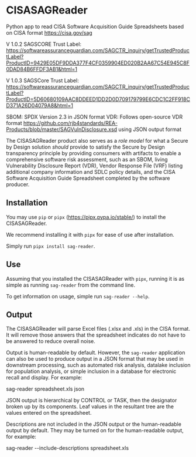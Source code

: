 # CISASAGReader
Python app to read CISA Software Acquisition Guide Spreadsheets based on CISA format https://cisa.gov/sag

V 1.0.2 SAGSCORE Trust Label: https://softwareassuranceguardian.com/SAGCTR_inquiry/getTrustedProductLabel?ProductID=9429E05DF9DDA377F4CF0359904ED020B2AA67C54E945C8F0DAD84B6FFDF3AB1&html=1 

V 1.0.3 SAGSCore Trust Label: https://softwareassuranceguardian.com/SAGCTR_inquiry/getTrustedProductLabel?ProductID=5D60680109AAC8DDEED1DD2D0D709179799E6CDC1C2FF918CD371A26D04079A8&html=1 

SBOM: SPDX Version 2.3 in JSON format
VDR: Follows open-source VDR format https://github.com/rjb4standards/REA-Products/blob/master/SAGVulnDisclosure.xsd using JSON output format

The CISASAGReader product also serves as a *role model* for what a Secure by Design solution *should* provide to satisfy the Secure by Design transparency principle by providing consumers with artifacts to enable a comprehensive software risk assessment, such as an SBOM, living Vulnerability Disclosure Report (VDR), Vendor Response File (VRF) listing additional company information and SDLC policy details, and the CISA Software Acquisition Guide Spreadsheet completed by the software producer.

## Installation
You may use `pip` or `pipx` (https://pipx.pypa.io/stable/) to install the CISASAGReader.

We recommend installing it with `pipx` for ease of use after installation.

Simply run `pipx install sag-reader`.

## Use
Assuming that you installed the CISASAGReader with `pipx`, running it is as simple as
running `sag-reader` from the command line.

To get information on usage, simple run `sag-reader --help`.

## Output
The CISASAGReader will parse Excel files (.xlsx and .xls) in the CISA format. It will remove those answers that the spreadsheet indicates do not have to be answered to reduce overall noise.

Output is human-readable by default. However, the `sag-reader` application can also be used to produce output in a JSON format that may be used in downstream processing, such as automated risk analysis, datalake inclusion for population analysis, or simple inclusion in a database for electronic recall and display. For example: 

sag-reader spreadsheet.xls json

JSON output is hierarchical by CONTROL or TASK, then the designator broken up by its components. Leaf values in the resultant tree are the values entered on the spreadsheet. 

Descriptions are not included in the JSON output or the human-readable output by default. They may be turned on for the human-readable output, for example: 

sag-reader --include-descriptions spreadsheet.xls
